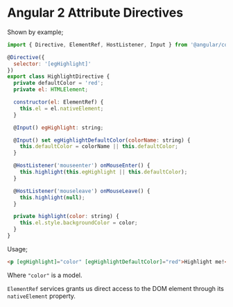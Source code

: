 Angular 2 Attribute Directives
==============================

Shown by example;

```javascript
import { Directive, ElementRef, HostListener, Input } from '@angular/core';

@Directive({
  selector: '[egHighlight]'
})
export class HighlightDirective {
  private defaultColor = 'red';
  private el: HTMLElement;

  constructor(el: ElementRef) {
    this.el = el.nativeElement;
  }

  @Input() egHighlight: string;

  @Input() set egHighlightDefaultColor(colorName: string) {
    this.defaultColor = colorName || this.defaultColor;
  }

  @HostListener('mouseenter') onMouseEnter() {
    this.highlight(this.egHighlight || this.defaultColor);
  }

  @HostListener('mouseleave') onMouseLeave() {
    this.highlight(null);
  }

  private highlight(color: string) {
    this.el.style.backgroundColor = color;
  }
}
```

Usage;

```html
<p [egHighlight]="color" [egHighlightDefaultColor]="red">Highlight me!</p>
```

Where `"color"` is a model.

`ElementRef` services grants us direct access to the DOM element through its `nativeElement` property.
